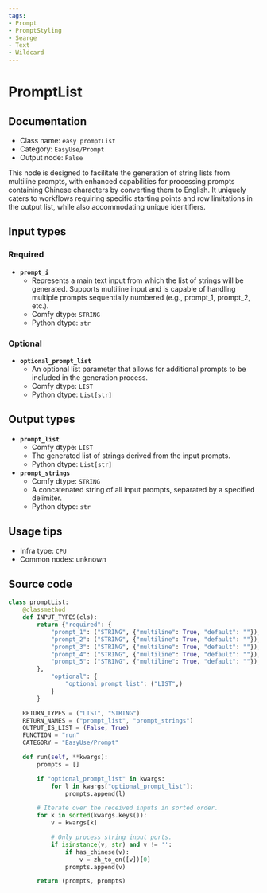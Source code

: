 ```yaml
---
tags:
- Prompt
- PromptStyling
- Searge
- Text
- Wildcard
---
```


# PromptList
## Documentation
- Class name: `easy promptList`
- Category: `EasyUse/Prompt`
- Output node: `False`

This node is designed to facilitate the generation of string lists from multiline prompts, with enhanced capabilities for processing prompts containing Chinese characters by converting them to English. It uniquely caters to workflows requiring specific starting points and row limitations in the output list, while also accommodating unique identifiers.
## Input types
### Required
- **`prompt_i`**
    - Represents a main text input from which the list of strings will be generated. Supports multiline input and is capable of handling multiple prompts sequentially numbered (e.g., prompt_1, prompt_2, etc.).
    - Comfy dtype: `STRING`
    - Python dtype: `str`
### Optional
- **`optional_prompt_list`**
    - An optional list parameter that allows for additional prompts to be included in the generation process.
    - Comfy dtype: `LIST`
    - Python dtype: `List[str]`
## Output types
- **`prompt_list`**
    - Comfy dtype: `LIST`
    - The generated list of strings derived from the input prompts.
    - Python dtype: `List[str]`
- **`prompt_strings`**
    - Comfy dtype: `STRING`
    - A concatenated string of all input prompts, separated by a specified delimiter.
    - Python dtype: `str`
## Usage tips
- Infra type: `CPU`
- Common nodes: unknown


## Source code
```python
class promptList:
    @classmethod
    def INPUT_TYPES(cls):
        return {"required": {
            "prompt_1": ("STRING", {"multiline": True, "default": ""}),
            "prompt_2": ("STRING", {"multiline": True, "default": ""}),
            "prompt_3": ("STRING", {"multiline": True, "default": ""}),
            "prompt_4": ("STRING", {"multiline": True, "default": ""}),
            "prompt_5": ("STRING", {"multiline": True, "default": ""}),
        },
            "optional": {
                "optional_prompt_list": ("LIST",)
            }
        }

    RETURN_TYPES = ("LIST", "STRING")
    RETURN_NAMES = ("prompt_list", "prompt_strings")
    OUTPUT_IS_LIST = (False, True)
    FUNCTION = "run"
    CATEGORY = "EasyUse/Prompt"

    def run(self, **kwargs):
        prompts = []

        if "optional_prompt_list" in kwargs:
            for l in kwargs["optional_prompt_list"]:
                prompts.append(l)

        # Iterate over the received inputs in sorted order.
        for k in sorted(kwargs.keys()):
            v = kwargs[k]

            # Only process string input ports.
            if isinstance(v, str) and v != '':
                if has_chinese(v):
                    v = zh_to_en([v])[0]
                prompts.append(v)

        return (prompts, prompts)

```
